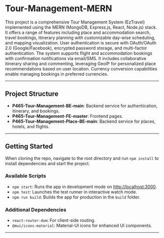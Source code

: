 # Tour-Management-MERN

This project is a comprehensive Tour Management System (EzTravel) implemented using the MERN (MongoDB, Express.js, React, Node.js) stack. It offers a range of features including place and accommodation search, travel bookings, itinerary planning with customizable day-wise scheduling, and mapping visualization. User authentication is secure with OAuth/OAuth 2.0 (Google/Facebook), encrypted password storage, and multi-factor authentication. The system supports flight and accommodation bookings with confirmation notifications via email/SMS. It includes collaborative itinerary sharing and commenting, leveraging GeoIP for personalized place recommendations based on user location. Currency conversion capabilities enable managing bookings in preferred currencies.

---

## Project Structure
- **P465-Tour-Management-BE-main**: Backend service for authentication, itinerary, and bookings.
- **P465-Tour-Management-FE-master**: Frontend pages.
- **P465-Tour-Management-Place-BE-main**: Backend service for places, hotels, and flights.

---

## Getting Started
When cloning the repo, navigate to the root directory and run `npm install` to install dependencies and start the project.

### Available Scripts
- `npm start`: Runs the app in development mode on [http://localhost:3000](http://localhost:3000).
- `npm test`: Launches the test runner in interactive watch mode.
- `npm run build`: Builds the app for production in the `build` folder.

### Additional Dependencies
- `react-router-dom`: For client-side routing.
- `@mui/icons-material`: Material-UI icons for enhanced UI components.

---
